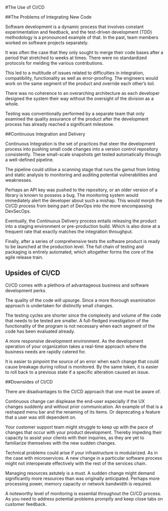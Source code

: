 #The Use of CI/CD

##The Problems of Integrating New Code

Software development is a dynamic process that involves constant 
experimentation and feedback, and the test-driven development (TDD) methodology is a pronounced example of that. In the past, team members worked on software projects separately.

It was often the case that they only sought to merge their code bases after a period that stretched to weeks at times. There were no standardized protocols for melding the various contributions.

This led to a multitude of issues related to difficulties in integration, compatibility, functionality as well as error-proofing. The engineers would work on the same segment of the product and override each other’s toil.

There was no coherence to an overarching architecture as each developer designed the system their way without the oversight of the division as a whole. 

Testing was conventionally performed by a separate team that only examined the quality assurance of the product after the development process has 
already reached a significant milestone.


##Continuous Integration and Delivery

Continuous Integration is the set of practices that steer the development process into pushing small code changes into a version control repository consistently. These small-scale snapshots get tested automatically through a well-defined pipeline.

The pipeline could utilise a scanning stage that runs the gamut from linting and static analysis to monitoring and auditing potential vulnerabilities and weaknesses.

Perhaps an API key was pushed to the repository, or an older version of a library is known to possess a bug. The monitoring system would immediately alert the developer about such a mishap. This would morph the CI/CD process from being part of DevOps into the more 
encompassing DevSecOps.

Eventually, the Continuous Delivery process entails releasing the product into a staging environment or pre-production build. Which is also done at a frequent rate that exactly matches the integration throughput.

Finally, after a series of comprehensive tests the software product is ready to be launched at the production level. The full chain of testing and packaging is entirely automated, which altogether forms the core of the agile release train.


## Upsides of CI/CD

CI/CD comes with a plethora of advantageous business and software development perks.

The quality of the code will upsurge. Since a more thorough examination approach is undertaken for distinctly small changes.

The testing cycles are shorter since the complexity and volume of 
the code that needs to be tested are smaller. A full-fledged 
investigation of the functionality of the program is not necessary when each segment of the code has been evaluated already.

A more responsive development environment. As the development 
operation of your organization takes a real-time approach where the business needs are rapidly catered for.

It is easier to pinpoint the source of an error when each change that could cause breakage during rollout is monitored. By the same token, it is easier to roll back to a previous state if a specific alteration caused an issue.


##Downsides of CI/CD

There are disadvantages to the CI/CD approach that one must be aware of.

Continuous change can displease the end-user especially if the UX changes suddenly and without prior communication. An example of that is a reshaped menu bar and the renaming of its items. Or deprecating a feature that a user was still dependent on.

Your customer support team might struggle to keep up with the pace 
of changes that occur with your product development. Thereby impeding their capacity to assist your clients with their inquiries, as they are yet to familiarize themselves with the new sudden changes.

Technical problems could arise if your infrastructure is modularized. As in the case with microservices. A new change in a particular software process might not interoperate effectively with the rest of the services chain.

Managing resources astutely is a must. A sudden change might demand significantly more resources than was originally anticipated. 
Perhaps more processing power, memory capacity or network bandwidth is required.

A noteworthy level of monitoring is essential throughout the CI/CD process. As you need to address potential problems promptly and keep close tabs on customer feedback.
